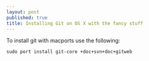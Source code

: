 ```yaml
---
layout: post
published: true
title: Installing Git on OS X with the fancy stuff
---
```


To install git with macports use the following:

	sudo port install git-core +doc+svn+doc+gitweb
